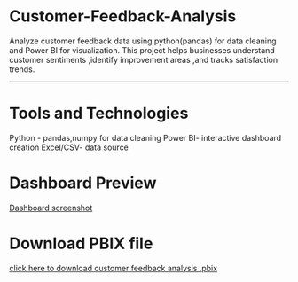 # Customer-Feedback-Analysis

Analyze customer feedback data using python(pandas) for data cleaning and Power BI for visualization.
This project helps businesses understand customer sentiments ,identify improvement areas ,and tracks satisfaction trends.

-----------
# Tools and Technologies
Python - pandas,numpy for data cleaning 
Power BI- interactive dashboard creation
Excel/CSV- data source

# Dashboard Preview
[Dashboard screenshot]()

# Download PBIX file

[click here to download customer feedback analysis .pbix](https://github.com/shelkejuee/Customer-Feedback-Analysis/blob/main/Customer%20Feedback.pbix)


